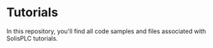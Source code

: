 # Tutorials
In this repository, you'll find all code samples and files associated with SolisPLC tutorials.
